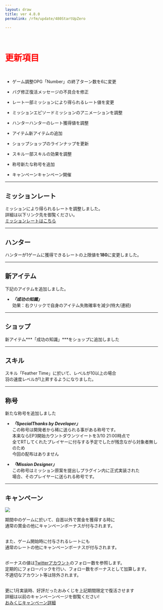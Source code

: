 ```yaml
---
layout: draw
title: ver 4.8.0
permalink: /rfm/update/480StartUpZero

---
```

<br>
<h1 id="1"><font color="red">更新項目</font></h1><br>


+ <span class="blue-badge">ゲーム調整</span>OPG「Number」の終了ターン数を6に変更 

+ <span class="red-badge">バグ修正</span>復活メッセージの不具合を修正

+ <span class="blue-badge">レート</span>一部ミッションにより得られるレート値を変更 

+ <span class="blue-badge">ミッション</span>エピソードミッションのアニメーションを調整 

+ <span class="blue-badge">ハンター</span>ハンターのレート獲得値を調整 

+ <span class="blue-badge">アイテム</span>新アイテムの追加

+ <span class="blue-badge">ショップ</span>ショップのラインナップを更新

+ <span class="red-badge">スキル</span>一部スキルの効果を調整

+ <span class="yellow-badge">称号</span>新たな称号を追加 

+ <span class="yellow-badge">キャンペーン</span>キャンペーン開催 


----------------------------------------------------
## ミッションレート

ミッションにより得られるレートを調整しました。<br>
詳細は以下リンク先を御覧ください。<br>
[ミッションレートはこちら](http://web.njj12.net/rfm/rate/mission)<br/>

----------------------------------------------------
## ハンター

ハンターが1ゲームに獲得できるレートの上限値を**180**に変更しました。<br>

----------------------------------------------------
## 新アイテム

下記のアイテムを追加しました。<br>
+ ***「成功の知識」***<br>
 効果：右クリックで自身のアイテム失敗確率を減少(特大/連続) <br>

----------------------------------------------------
## ショップ

新アイテム***「成功の知識」***をショップに追加しました<br>

----------------------------------------------------
## スキル

スキル「Feather Time」に於いて、レベルが10以上の場合<br>
羽の速度レベルが1上昇するようになりました。<br>


----------------------------------------------------
## 称号

新たな称号を追加しました<br>
+ ***「SpecialThanks by Developer」***<br>
この称号は開発者から稀に送られる事がある称号です。<br>
本来ならEP3開始カウントダウンツイートを3/10 21:00時点で<br>
全てRTしてくれたプレイヤーに付与する予定でしたが残念ながら対象者無しのため<br>
今回の配布はありません<br>

+ ***「Mission Designer」***<br>
この称号はミッション原案を提出しプラグイン内に正式実装された<br>
場合、そのプレイヤーに送られる称号です。


----------------------------------------------------
## キャンペーン

<a><img src="http://web.njj12.net/public/images/Camp20183.png"></a><br>

期間中のゲームに於いて、自首以外で賞金を獲得する時に<br>
通常の賞金の他にキャンペーンボーナスが付与されます。<br><br>

また、ゲーム開始時に付与されるレートにも<br>
通常のレートの他にキャンペーンボーナスが付与されます。<br><br>

ボーナスの値は[Twitterアカウント](https://twitter.com/project_rfm)のフォロー数を参照します。<br>
定期的にフォローバックを行い、フォロー数をボーナスとして加算します。<br>
不適切なアカウント等は除外されます。<br><br>

更に1月実装時、好評だったおみくじを上記期間限定で復活させます<br>
詳細は以前のキャンペーンページを御覧ください!<br>
[おみくじキャンペーン詳細](http://web.njj12.net/rfm/hny2018#omi1)


